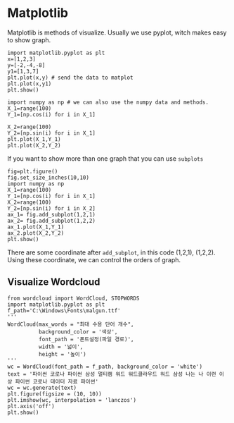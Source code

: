 # Matplotlib
Matplotlib is methods of visualize. 
Usually we use pyplot, witch makes easy to show graph.
```
import matplotlib.pyplot as plt
x=[1,2,3]
y=[-2,-4,-8]
y1=[1,3,7]
plt.plot(x,y) # send the data to matplot
plt.plot(x,y1)
plt.show()

import numpy as np # we can also use the numpy data and methods.
X_1=range(100)
Y_1=[np.cos(i) for i in X_1]

X_2=range(100)
Y_2=[np.sin(i) for i in X_1]
plt.plot(X_1,Y_1)
plt.plot(X_2,Y_2)
```
If you want to show more than one graph that you can use ```subplots```
```
fig=plt.figure()
fig.set_size_inches(10,10)
import numpy as np
X_1=range(100)
Y_1=[np.cos(i) for i in X_1]
X_2=range(100)
Y_2=[np.sin(i) for i in X_2]
ax_1= fig.add_subplot(1,2,1)
ax_2= fig.add_subplot(1,2,2)
ax_1.plot(X_1,Y_1)
ax_2.plot(X_2,Y_2)
plt.show()
```
There are some coordinate after ```add_subplot```, in this code (1,2,1), (1,2,2).
Using these coordinate, we can control the orders of graph.

## Visualize Wordcloud
```
from wordcloud import WordCloud, STOPWORDS
import matplotlib.pyplot as plt
f_path='C:\Windows\Fonts\malgun.ttf'
'''
WordCloud(max_words = "최대 수용 단어 개수", 
          background_color = '색상',
          font_path = '폰트설정(파일 경로)',
          width = '넓이', 
          height = '높이')
'''
wc = WordCloud(font_path = f_path, background_color = 'white')
text = '파이썬 코로나 파이썬 삼성 멀티캠 워드 워드클라우드 워드 삼성 나는 나 이런 이상 파이썬 코로나 데이터 자료 파이썬'
wc = wc.generate(text)
plt.figure(figsize = (10, 10))
plt.imshow(wc, interpolation = 'lanczos')
plt.axis('off')
plt.show()
```
